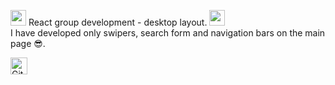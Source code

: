 <img src="https://media0.giphy.com/media/RJzm826vu7WbJvBtxX/giphy.gif?cid=6c09b952d03ivmyp4j8xee4gkn8hm41fv0iflxk024d16gj8&rid=giphy.gif&ct=s" height="25" width="25"> React group development - desktop layout. <img src="https://miro.medium.com/max/952/1*JhfgzVXA0lvAIGIfRICRfA.gif" height="25" width="25">
<br>
I have developed only swipers, search form and navigation bars on the main page 😎.

<img alt="GitHub commit activity" src="https://img.shields.io/github/commit-activity/y/tamga05/Online_store_React?style=flat-square" height="27">
